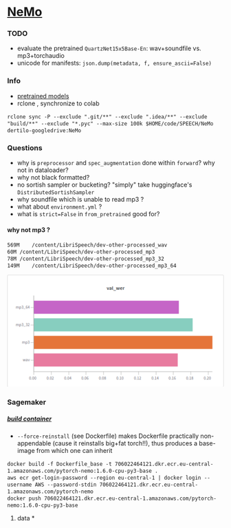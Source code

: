 # [NeMo](https://github.com/NVIDIA/NeMo)
### TODO
* evaluate the pretrained `QuartzNet15x5Base-En`: wav+soundfile vs. mp3+torchaudio
* unicode for manifests: `json.dump(metadata, f, ensure_ascii=False)`

### Info
* [pretrained models](https://api.ngc.nvidia.com/v2/models/nvidia/nemospeechmodels)
* rclone , synchronize to colab
```
rclone sync -P --exclude ".git/**" --exclude ".idea/**" --exclude "build/**" --exclude "*.pyc" --max-size 100k $HOME/code/SPEECH/NeMo dertilo-googledrive:NeMo
```

### Questions
* why is `preprocessor` and `spec_augmentation` done within `forward`? why not in dataloader?
* why not black formatted?
* no sortish sampler or bucketing? "simply" take huggingface's `DistributedSortishSampler`
* why soundfile which is unable to read mp3 ? 
* what about `environment.yml` ?
* what is `strict=False` in `from_pretrained` good for?

#### why not mp3 ? 
```
569M	/content/LibriSpeech/dev-other-processed_wav
60M	/content/LibriSpeech/dev-other-processed_mp3
78M	/content/LibriSpeech/dev-other-processed_mp3_32
149M	/content/LibriSpeech/dev-other-processed_mp3_64
```
![wav_vs_mp3](wav_vs_mp3_librispeech_devother.png)

### Sagemaker

##### [build container](https://github.com/aws/deep-learning-containers/blob/master/custom_images.md)

* `--force-reinstall` (see Dockerfile) makes Dockerfile practically non-appendable (cause it reinstalls big+fat torch!!), thus produces a base-image from which one can inherit
```shell script
docker build -f Dockerfile_base -t 706022464121.dkr.ecr.eu-central-1.amazonaws.com/pytorch-nemo:1.6.0-cpu-py3-base .
aws ecr get-login-password --region eu-central-1 | docker login --username AWS --password-stdin 706022464121.dkr.ecr.eu-central-1.amazonaws.com/pytorch-nemo
docker push 706022464121.dkr.ecr.eu-central-1.amazonaws.com/pytorch-nemo:1.6.0-cpu-py3-base
```
1. data
    * 